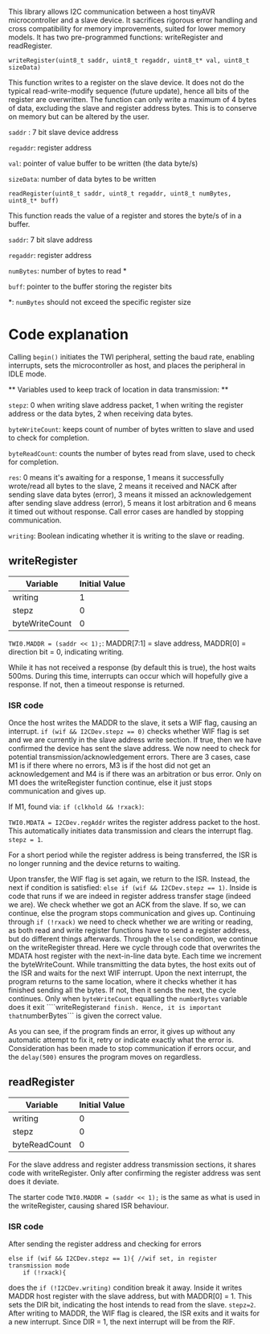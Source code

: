 This library allows I2C communication between a host tinyAVR microcontroller and a slave device. It sacrifices rigorous error handling and cross compatibility for memory improvements, suited for lower memory models. It has two pre-programmed functions: writeRegister and readRegister.

```writeRegister(uint8_t saddr, uint8_t regaddr, uint8_t* val, uint8_t sizeData)```

This function writes to a register on the slave device. It does not do the typical read-write-modify sequence (future update), hence all bits of the register are overwritten. The function can only write a maximum of 4 bytes of data, excluding the slave and register address bytes. This is to conserve on memory but can be altered by the user.

```saddr``` : 7 bit slave device address 

```regaddr```: register address

```val```: pointer of value buffer to be written (the data byte/s)

```sizeData```: number of data bytes to be written




```readRegister(uint8_t saddr, uint8_t regaddr, uint8_t numBytes, uint8_t* buff)```

This function reads the value of a register and stores the byte/s of in a buffer.

```saddr```: 7 bit slave address

```regaddr```: register address

```numBytes```: number of bytes to read *

```buff```: pointer to the buffer storing the register bits



*: ```numBytes``` should not exceed the specific register size


# Code explanation

Calling ```begin()``` initiates the TWI peripheral, setting the baud rate, enabling interrupts, sets the microcontroller as host, and places the peripheral in IDLE mode. 

** Variables used to keep track of location in data transmission: **

```stepz```: 0 when writing slave address packet, 1 when writing the register address or the data bytes, 2 when receiving data bytes. 

```byteWriteCount```: keeps count of number of bytes written to slave and used to check for completion.

```byteReadCount```: counts the number of bytes read from slave, used to check for completion.

```res```: 0 means it's awaiting for a response, 1 means it successfully wrote/read all bytes to the slave, 2 means it received and NACK after sending slave data bytes (error), 3 means it missed an acknowledgement after sending slave address (error), 5 means it lost arbitration and 6 means it timed out without response. Call error cases are handled by stopping communication. 

```writing```: Boolean indicating whether it is writing to the slave or reading. 

## writeRegister

| Variable | Initial Value | 
| -------- | ------|
| writing | 1 |
| stepz | 0 | 
| byteWriteCount | 0 | 
 
```TWI0.MADDR = (saddr << 1);```: MADDR[7:1] = slave address, MADDR[0] = direction bit = 0, indicating writing.

While it has not received a response (by default this is true), the host waits 500ms. During this time, interrupts can occur which will hopefully give a response. If not, then a timeout response is returned. 

### ISR code

Once the host writes the MADDR to the slave, it sets a WIF flag, causing an interrupt. ```if (wif && I2CDev.stepz == 0)``` checks whether WIF flag is set and we are currently in the slave address write section. If true, then we have confirmed the device has sent the slave address. We now need to check for potential transmission/acknowledgement errors. There are 3 cases, case M1 is if there where no errors, M3 is if the host did not get an acknowledgement and M4 is if there was an arbitration or bus error. Only on M1 does the writeRegister function continue, else it just stops communication and gives up. 

If M1, found via: ```if (clkhold && !rxack)```: 

```TWI0.MDATA = I2CDev.regAddr``` writes the register address packet to the host. This automatically initiates data transmission and clears the interrupt flag. ```stepz = 1```.

For a short period while the register address is being transferred, the ISR is no longer running and the device returns to waiting. 

Upon transfer, the WIF flag is set again, we return to the ISR. Instead, the next if condition is satisfied: ```else if (wif && I2CDev.stepz == 1)```. 
Inside is code that runs if we are indeed in register address transfer stage (indeed we are). We check whether we got an ACK from the slave. If so, we can continue, else the program stops communication and gives up. 
Continuing through ```if (!rxack)``` we need to check whether we are writing or reading, as both read and write register functions have to send a register address, but do different things afterwards. 
Through the ```else``` condition, we continue on the writeRegister thread. 
Here we cycle through code that overwrites the MDATA host register with the next-in-line data byte. Each time we increment the byteWriteCount. While transmitting the data bytes, the host exits out of the ISR and waits for the next WIF interrupt. Upon the next interrupt, the program returns to the same location, where it checks whether it has finished sending all the bytes. If not, then it sends the next, the cycle continues. Only when ```byteWriteCount``` equalling the ```numberBytes``` variable does it exit ````writeRegister``` and finish. Hence, it is important that ```numberBytes``` is given the correct value. 

As you can see, if the program finds an error, it gives up without any automatic attempt to fix it, retry or indicate exactly what the error is. Consideration has been made to stop communication if errors occur, and the ```delay(500)``` ensures the program moves on regardless. 

## readRegister 

| Variable | Initial Value | 
| -------- | ------|
| writing | 0 |
| stepz | 0 | 
| byteReadCount | 0 |

For the slave address and register address transmission sections, it shares code with writeRegister. Only after confirming the register address was sent does it deviate. 

The starter code ```TWI0.MADDR = (saddr << 1);``` is the same as what is used in the writeRegister, causing shared ISR behaviour. 

### ISR code

After sending the register address and checking for errors
```
else if (wif && I2CDev.stepz == 1){ //wif set, in register transmission mode
    if (!rxack){

```

does the ```if (!I2CDev.writing)``` condition break it away. Inside it writes MADDR host register with the slave address, but with MADDR[0] = 1. This sets the DIR bit, indicating the host intends to read from the slave. ```stepz=2```.
After writing to MADDR, the WIF flag is cleared, the ISR exits and it waits for a new interrupt. Since DIR = 1, the next interrupt will be from the RIF. 








